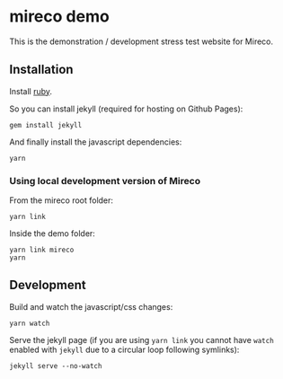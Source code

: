 # mireco demo

This is the demonstration / development stress test website for Mireco.

## Installation

Install [ruby](https://www.ruby-lang.org/en/documentation/installation/).

So you can install jekyll (required for hosting on Github Pages):

```
gem install jekyll
```

And finally install the javascript dependencies:

```
yarn
```

### Using local development version of Mireco

From the mireco root folder:

```
yarn link
```

Inside the demo folder:

```
yarn link mireco
yarn
```

## Development

Build and watch the javascript/css changes:

```
yarn watch
```

Serve the jekyll page (if you are using `yarn link` you cannot have `watch` enabled with `jekyll`
due to a circular loop following symlinks):

```
jekyll serve --no-watch
```
